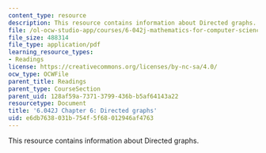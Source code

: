 ```yaml
---
content_type: resource
description: This resource contains information about Directed graphs.
file: /ol-ocw-studio-app/courses/6-042j-mathematics-for-computer-science-fall-2010/e6db7638031b754f5f68012946af4763_MIT6_042JF10_chap06.pdf
file_size: 488314
file_type: application/pdf
learning_resource_types:
- Readings
license: https://creativecommons.org/licenses/by-nc-sa/4.0/
ocw_type: OCWFile
parent_title: Readings
parent_type: CourseSection
parent_uid: 128af59a-7371-3799-436b-b5af64143a22
resourcetype: Document
title: '6.042J Chapter 6: Directed graphs'
uid: e6db7638-031b-754f-5f68-012946af4763
---
```

This resource contains information about Directed graphs.